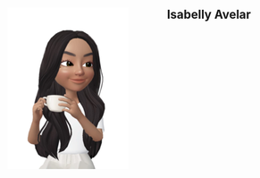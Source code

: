 
<div>
   <img align="left" src = "https://github.com/infosecisa/infosecisa/blob/main/icon.png" >
   <h2 style="text-align:center"> Isabelly Avelar</h2>
</div>
